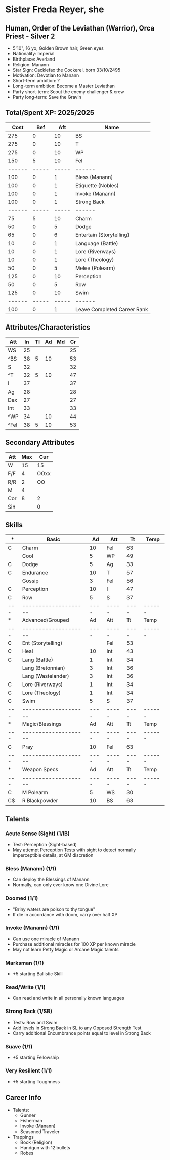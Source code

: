 # Sister Freda Reyer, she
## Human, Order of the Leviathan (Warrior), Orca Priest - Silver 2
- 5'10", 16 yo, Golden Brown hair, Green eyes
- Nationality: Imperial
- Birthplace: Averland
- Religion: Manann
- Star Sign: Cacklefax the Cockerel, born 33/10/2495
- Motivation: Devotian to Manann
- Short-term ambition: ?
- Long-term ambition: Become a Master Leviathan
- Party short-term: Scout the enemy challenger & crew
- Party long-term: Save the Gravin

## Total/Spent XP: 2025/2025
| Cost | Bef | Aft | Name
|------|-----|-----|------
|  275 |   0 |  10 | BS
|  275 |   0 |  10 | T
|  275 |   0 |  10 | WP
|  150 |   5 |  10 | Fel
|------|-----|-----|------
|  100 |   0 |   1 | Bless (Manann)
|  100 |   0 |   1 | Etiquette (Nobles)
|  100 |   0 |   1 | Invoke (Manann)
|  100 |   0 |   1 | Strong Back
|------|-----|-----|------
|   75 |   5 |  10 | Charm
|   50 |   0 |   5 | Dodge
|   65 |   0 |   6 | Entertain (Storytelling)
|   10 |   0 |   1 | Language (Battle)
|   10 |   0 |   1 | Lore (Riverways)
|   10 |   0 |   1 | Lore (Theology)
|   50 |   0 |   5 | Melee (Polearm)
|  125 |   0 |  10 | Perception
|   50 |   0 |   5 | Row
|  125 |   0 |  10 | Swim
|------|-----|-----|------
|  100 |   0 |   1 | Leave Completed Career Rank

## Attributes/Characteristics
| Att | In | Tl | Ad | Md | Cr |
|-----|----|----|----|----|----|
| WS  | 25 |    |    |    | 25 |
|^BS  | 38 |  5 | 10 |    | 53 |
| S   | 32 |    |    |    | 32 |
|^T   | 32 |  5 | 10 |    | 47 |
| I   | 37 |    |    |    | 37 |
| Ag  | 28 |    |    |    | 28 |
| Dex | 27 |    |    |    | 27 |
| Int | 33 |    |    |    | 33 |
|^WP  | 34 |    | 10 |    | 44 |
|^Fel | 38 |  5 | 10 |    | 53 |

## Secondary Attributes
| Att | Max | Cur  |
|-----|-----|------|
| W   |  15 | 15
| F/F |   4 | OOxx
| R/R |   2 | OO
| M   |   4 |
| Cor |   8 | 2
| Sin |     | 0

## Skills
| * | Basic              | Ad | Att | Tt | Temp
|---|--------------------|----|-----|----|------
| C | Charm              | 10 | Fel | 63 |
|   | Cool               |  5 | WP  | 49 |
| C | Dodge              |  5 | Ag  | 33 |
| C | Endurance          | 10 | T   | 57 |
|   | Gossip             |  3 | Fel | 56 |
| C | Perception         | 10 | I   | 47 |
| C | Row                |  5 | S   | 37 |
|---|--------------------|----|-----|----|------
| * | Advanced/Grouped   | Ad | Att | Tt | Temp
|---|--------------------|----|-----|----|------
| C | Ent (Storytelling) |    | Fel | 53 |
| C | Heal               | 10 | Int | 43 |
| C | Lang (Battle)      |  1 | Int | 34 |
|   | Lang (Bretonnian)  |  3 | Int | 36 |
|   | Lang (Wastelander) |  3 | Int | 36 |
| C | Lore (Riverways)   |  1 | Int | 34 |
| C | Lore (Theology)    |  1 | Int | 34 |
| C | Swim               |  5 | S   | 37 |
|---|--------------------|----|-----|----|------
| * | Magic/Blessings    | Ad | Att | Tt | Temp
|---|--------------------|----|-----|----|------
| C | Pray               | 10 | Fel | 63 |
|---|--------------------|----|-----|----|------
| * | Weapon Specs       | Ad | Att | Tt | Temp
|---|--------------------|----|-----|----|------
| C | M Polearm          |  5 | WS  | 30 |
| C$| R Blackpowder      | 10 | BS  | 63 |

## Talents
### Acute Sense (Sight) (1/IB)
- Test: Perception (Sight-based)
- May attempt Perception Tests with sight to detect normally imperceptible details, at GM discretion

### Bless (Manann) (1/1)
- Can deploy the Blessings of Manann
- Normally, can only ever know one Divine Lore

### Doomed (1/1)
- "Briny waters are poison to thy tongue"
- If die in accordance with doom, carry over half XP

### Invoke (Manann) (1/1)
- Can use one miracle of Manann
- Purchase additional miracles for 100 XP per known miracle
- May not learn Petty Magic or Arcane Magic talents

### Marksman (1/1)
- +5 starting Ballistic Skill

### Read/Write (1/1)
- Can read and write in all personally known languages

### Strong Back (1/SB)
- Tests: Row and Swim
- Add levels in Strong Back in SL to any Opposed Strength Test
- Carry additional Encumbrance points equal to level in Strong Back

### Suave (1/1)
- +5 starting Fellowship

### Very Resilient (1/1)
- +5 starting Toughness

## Career Info
- Talents:
    - Gunner
    - Fisherman
    - Invoke (Manann)
    - Seasoned Traveler
- Trappings
    - Book (Religion)
    - Handgun with 12 bullets
    - Robes
